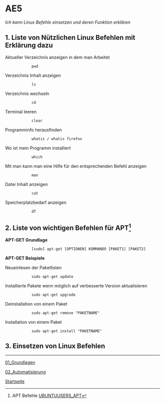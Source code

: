 # AE5
*Ich kann Linux Befehle einsetzen und deren Funktion erklären*

## 1. Liste von Nützlichen Linux Befehlen mit Erklärung dazu
    
Aktueller Verzeichnis anzeigen in dem man Arbeitet

                pwd

Verzeichnis Inhalt anzeigen

                ls

Verzeichnis wechseln

                cd

Terminal leeren

                clear

Programminfo herausfinden

                whatis / whatis firefox

Wo ist mein Programm installiert

                which

Mit man kann man eine Hilfe für den entsprechenden Befehl anzeigen

                man

Datei Inhalt anzeigen

                cat

Speicherplatzbedarf anzeigen

                df

## 2. Liste von wichtigen Befehlen für APT[^1]

**APT-GET Grundlage**

                [sudo] apt-get [OPTIONEN] KOMMANDO [PAKET1] [PAKET2]

**APT-GET Beispiele**

Neueinlesen der Paketlisten

                sudo apt-get update

Installierte Pakete wenn möglich auf verbesserte Version aktualisieren

                sudo apt-get upgrade

Deinstallation von einem Paket

                sudo apt-get remove "PAKETNAME"

Installation von einem Paket

                sudo apt-get install "PAKETNAME"

## 3. Einsetzen von Linux Befehlen


___

[01_Grundlagen](../01_Grundlage)

[02_Automatisierung](../02_Automatisierung)

[Startseite](https://github.com/ask-yo-girl-about-me/Project-Future)

[^1]: APT Befehle [UBUNTUUSERS_APT](https://wiki.ubuntuusers.de/APT/) 
